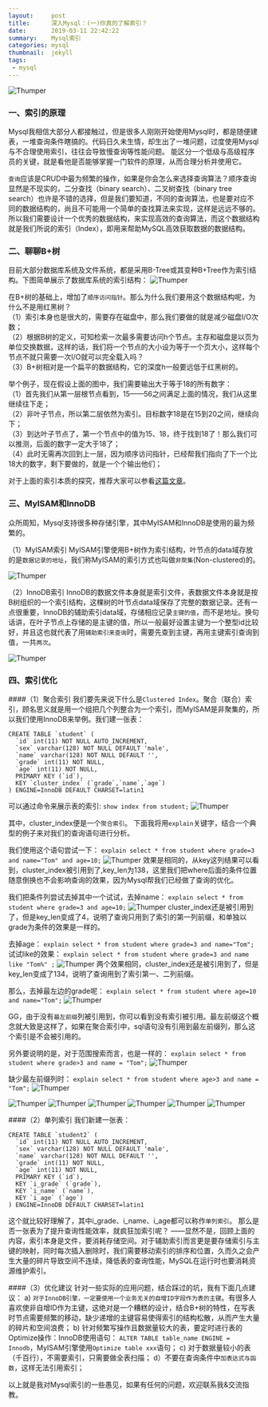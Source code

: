 ```yaml
---
layout:     post
title:      深入Mysql：(一)你真的了解索引？
date:       2019-03-11 22:42:22
summary:    Mysql索引
categories: mysql
thumbnail:  jekyll
tags:
 - mysql
---
```


![Thumper](https://upload.wikimedia.org/wikipedia/zh/thumb/6/62/MySQL.svg/1200px-MySQL.svg.png)


### 一、索引的原理 
Mysql我相信大部分人都接触过，但是很多人刚刚开始使用Mysql时，都是随便建表，一堆查询条件瞎搞的。代码日久未生情，却生出了一堆问题，过度使用Mysql与不合理使用索引，往往会导致慢查询等性能问题。 能区分一个低级与高级程序员的关键，就是看他是否能够掌握一门软件的原理，从而合理分析并使用它。

`查询`应该是CRUD中最为频繁的操作，如果是你会怎么来选择查询算法？顺序查询显然是不现实的，二分查找（binary search）、二叉树查找（binary tree search）也许是不错的选择，但是我们要知道，不同的查询算法，也是要对应不同的数据结构的，尚且不可能用一个简单的查找算法来实现，这样是远远不够的。 
所以我们需要设计一个优秀的数据结构，来实现高效的查询算法，而这个数据结构就是我们所说的索引（Index），即用来帮助MySQL高效获取数据的数据结构。

### 二、聊聊B+树 
目前大部分数据库系统及文件系统，都是采用B-Tree或其变种B+Tree作为索引结构。下图简单展示了数据库系统的索引结构：
![Thumper](http://ww1.sinaimg.cn/large/afce444dgy1g0z3g9fv5bj20dq05z0t1.jpg)

在B+树的基础上，增加了`顺序访问指针`。那么为什么我们要用这个数据结构呢，为什么不是用红黑树？  
（1）索引本身也是很大的，需要存在磁盘中，那么我们要做的就是减少磁盘I/O次数；  
（2）根据B树的定义，可知检索一次最多需要访问h个节点。主存和磁盘是以页为单位交换数据，这样的话，我们将一个节点的大小设为等于一个页大小，这样每个节点不就只需要一次I/O就可以完全载入吗？  
（3）B+树相对是一个扁平的数据结构，它的深度h一般要远低于红黑树的。  

举个例子，现在假设上面的图中，我们需要输出大于等于18的所有数字：  
（1）首先我们从第一层根节点看到，15——56之间满足上面的情况，我们从这里继续往下走；  
（2）非叶子节点，所以第二层依然为索引。目标数字18是在15到20之间，继续向下；  
（3）到达叶子节点了，第一个节点中的值为15、18，终于找到18了！那么我们可以推测，后面的数字一定大于18了；  
（4）此时无需再次回到上一层，因为顺序访问指针，已经帮我们指向了下一个比18大的数字，剩下要做的，就是一个个输出他们；  

对于上面的索引本质的探究，推荐大家可以参看[这篇文章][1]。

### 三、MyISAM和InnoDB 

众所周知，Mysql支持很多种存储引擎，其中MyISAM和InnoDB是使用的最为频繁的。

[1]: http://blog.codinglabs.org/articles/theory-of-mysql-index.html

（1）MyISAM索引 
MyISAM引擎使用B+树作为索引结构，叶节点的data域存放的是`数据记录的地址`，我们称MyISAM的索引方式也叫做`非聚集`(Non-clustered)的。

![Thumper](http://ww1.sinaimg.cn/large/afce444dgy1g0z4rlukopj20j80e43yy.jpg)

（2）InnoDB索引 
InnoDB的数据文件本身就是索引文件，表数据文件本身就是按B树组织的一个索引结构，这棵树的叶节点data域保存了完整的数据记录。还有一点很重要，InnoDB的辅助索引data域，存储相应记录`主键的值`，而不是地址。换句话讲，在叶子节点上存储的是主键的值，所以一般最好设置主键为一个整型id比较好，并且这也就代表了用`辅助索引来查询`时，需要先查到主键，再用主键索引查询到值，一共`两次`。

![Thumper](http://ww1.sinaimg.cn/large/afce444dgy1g0z53lfhr6j20d806n0t5.jpg)

### 四、索引优化
####（1）聚合索引 
我们要先来说下什么是`Clustered Index`。聚合（联合）索引，顾名思义就是用一个组把几个列整合为一个索引，而MyISAM是非聚集的，所以我们使用InnoDB来举例。我们建一张表：
```
CREATE TABLE `student` (
  `id` int(11) NOT NULL AUTO_INCREMENT,
  `sex` varchar(128) NOT NULL DEFAULT 'male',
  `name` varchar(128) NOT NULL DEFAULT '',
  `grade` int(11) NOT NULL,
  `age` int(11) NOT NULL,
  PRIMARY KEY (`id`),
  KEY `cluster_index` (`grade`,`name`,`age`)
) ENGINE=InnoDB DEFAULT CHARSET=latin1
```

可以通过命令来展示表的索引:
```show index from student;```
![Thumper](http://ww1.sinaimg.cn/large/afce444dgy1g108dch29lj219104dq33.jpg)

其中，cluster_index便是一个`聚合索引`。 
下面我将用`explain`关键字，结合一个典型的例子来对我们的查询语句进行分析。 

我们使用这个语句尝试一下： 
```explain select * from student where grade=3 and name="Tom" and age=10;```
![Thumper](http://ww1.sinaimg.cn/large/afce444dgy1g107z1m6w3j211102rt8m.jpg)
效果是相同的，从key这列结果可以看到，cluster_index被引用到了,key_len为138，这里我们把where后面的条件位置随意倒换也不会影响查询的效果，因为Mysql帮我们已经做了查询的优化。 

我们把条件列尝试去掉其中一个试试，去掉name：
```explain select * from student where grade=3 and age=10;```
![Thumper](http://ww1.sinaimg.cn/large/afce444dgy1g1087up8b6j20xp02rdfq.jpg)
cluster_index还是被引用到了，但是key_len变成了4，说明了查询只用到了索引的第一列前缀，和单独以grade为条件的效果是一样的。

去掉age：
```explain select * from student where grade=3 and name="Tom";```
试试like的效果：
```explain select * from student where grade=3 and name like "Tom%" ;```
![Thumper](http://ww1.sinaimg.cn/large/afce444dgy1g108dy91f2j20z602mjra.jpg)
两个效果相同，cluster_index还是被引用到了，但是key_len变成了134，说明了查询用到了索引第一、二列前缀。

那么，去掉最左边的grade呢：
```explain select * from student where age=10 and name="Tom";```
![Thumper](http://ww1.sinaimg.cn/large/afce444dgy1g108l7mxjaj20rw02sq2t.jpg)

GG，由于没有`最左前缀`列被引用到，你可以看到没有索引被引用。最左前缀这个概念就大致是这样了，如果在聚合索引中，sql语句没有引用到最左前缀列，那么这个索引是不会被引用的。

另外要说明的是，对于范围搜索而言，也是一样的：
```explain select * from student where grade>3 and name = "Tom";```
![Thumper](http://ww1.sinaimg.cn/large/afce444dgy1g108wr8aoyj20xm02sjra.jpg)

缺少最左前缀列时：
```explain select * from student where age>3 and name = "Tom";```
![Thumper](http://ww1.sinaimg.cn/large/afce444dgy1g108x6sy5cj20s602sq2t.jpg)

![Thumper]()
![Thumper]()
![Thumper]()
![Thumper]()
![Thumper]()
![Thumper]()


####（2）单列索引 
我们新建一张表： 
```
CREATE TABLE `student2` (
  `id` int(11) NOT NULL AUTO_INCREMENT,
  `sex` varchar(128) NOT NULL DEFAULT 'male',
  `name` varchar(128) NOT NULL DEFAULT '',
  `grade` int(11) NOT NULL,
  `age` int(11) NOT NULL,
  PRIMARY KEY (`id`),
  KEY `i_grade` (`grade`),
  KEY `i_name` (`name`),
  KEY `i_age` (`age`)
) ENGINE=InnoDB DEFAULT CHARSET=latin1
```

这个就比较好理解了，其中i_grade、i_name、i_age都可以称作`单列索引`。 
那么是否一张表为了提升查询性能效率，就疯狂加索引呢？ ——显然不是，回顾上面的内容，索引本身是文件，要消耗存储空间。对于辅助索引而言更是要存储索引与主键的映射，同时每次插入删除时，我们需要移动索引的排序和位置，久而久之会产生大量的碎片导致空间不连续，降低表的查询性能，MySQL在运行时也要消耗资源维护索引。 

####（3）优化建议 
针对一些实际的应用问题，结合踩过的坑，我有下面几点建议： 
a) `对于InnoDB引擎，一定要使用一个业务无关的自增ID字段作为表的主键`。有很多人喜欢使非自增ID作为主键，这绝对是一个糟糕的设计，结合B+树的特性，在写表时节点需要频繁的移动，缺少递增的主键容易使得索引的结构松散，从而产生大量的碎片和空间浪费； 
b) 针对频繁写操作且数据量较大的表，要定时进行表的Optimize操作：InnoDB使用语句： `ALTER TABLE table_name ENGINE = Innodb`，MyISAM引擎使用`Optimize table xxx`语句； 
c) 对于数据量较小的表（千百行），不需要索引，只需要做全表扫描； 
d）不要在查询条件中`加表达式与函数`，这样无法引用索引； 

以上就是我对Mysql索引的一些愚见，如果有任何的问题，欢迎联系我&交流指教。